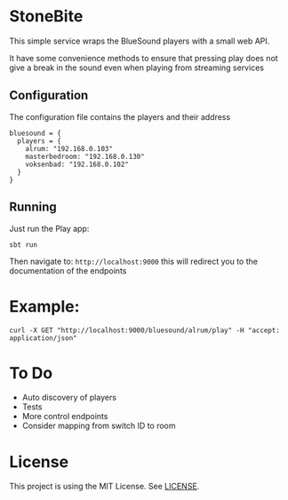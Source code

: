 # StoneBite
This simple service wraps the BlueSound players with a small web API.

It have some convenience methods to ensure that pressing play does not give a break in the sound even when playing from streaming services

## Configuration
The configuration file contains the players and their address
```
bluesound = {
  players = {
    alrum: "192.168.0.103"
    masterbedroom: "192.168.0.130"
    voksenbad: "192.168.0.102"
  }
}
```

## Running
Just run the Play app:
```
sbt run
```

Then navigate to: ```http://localhost:9000``` this will redirect you to the documentation of the endpoints

# Example:
```
curl -X GET "http://localhost:9000/bluesound/alrum/play" -H "accept: application/json"
```

# To Do
* Auto discovery of players
* Tests
* More control endpoints
* Consider mapping from switch ID to room

# License
This project is using the MIT License. See [LICENSE](LICENSE).

